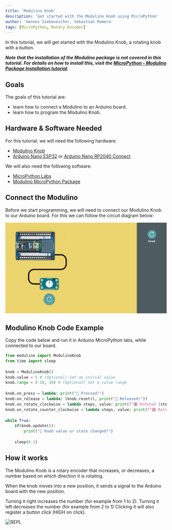 ```yaml
---
title: 'Modulino Knob'
description: 'Get started with the Modulino Knob using MicroPython'
author: 'Hannes Siebeneicher, Sebastian Romero'
tags: [MicroPython, Rotary Encoder]
---
```


In this tutorial, we will get started with the Modulino Knob, a rotating knob with a button.

***Note that the installation of the Modulino package is not covered in this tutorial. For details on how to install this, visit the [MicroPython - Modulino Package Installation tutorial](/micropython/modulinos/installation).***

## Goals

The goals of this tutorial are:

- learn how to connect a Modulino to an Arduino board.
- learn how to program the Modulino Knob.

## Hardware & Software Needed

For this tutorial, we will need the following hardware:
- [Modulino Knob](https://store.arduino.cc/products/plug-and-make-kit)
- [Arduino Nano ESP32](https://store.arduino.cc/products/nano-esp32?queryID=undefined) or [Arduino Nano RP2040 Connect](https://store.arduino.cc/en-se/products/arduino-nano-rp2040-connect)

We will also need the following software:
- [MicroPython Labs](https://lab-micropython.arduino.cc/)
- [Modulino MicroPython Package](https://github.com/arduino/arduino-modulino-mpy)

## Connect the Modulino

Before we start programming, we will need to connect our Modulino Knob to our Arduino board. For this we can follow the circuit diagram below:

![Circuit Diagram](./assets/CIRCUIT-BREAKOUT.png)

## Modulino Knob Code Example

Copy the code below and run it in Arduino MicroPython labs, while connected to our board.

```python
from modulino import ModulinoKnob
from time import sleep

knob = ModulinoKnob()
knob.value = 5 # (Optional) Set an initial value
knob.range = (-10, 10) # (Optional) Set a value range

knob.on_press = lambda: print("🔘 Pressed!")
knob.on_release = lambda: (knob.reset(), print("🔘 Released!")) 
knob.on_rotate_clockwise = lambda steps, value: print(f"🎛️ Rotated {steps} steps clockwise! Value: {value}")
knob.on_rotate_counter_clockwise = lambda steps, value: print(f"🎛️ Rotated {steps} steps counter clockwise! Value: {value}")

while True:
    if(knob.update()):
        print("👀 Knob value or state changed!")

    sleep(0.1)
````

## How it works

The Modulino Knob is a rotary encoder that increases, or decreases, a number based on which direction it is rotating.

When the knob moves into a new position, it sends a signal to the Arduino board with the new position.

Turning it right increases the number (for example from 1 to 2).
Turning it left decreases the number (for example from 2 to 1)
Clicking it will also register a button click (HIGH on click).

![REPL](./assets/how-it-works.gif)
